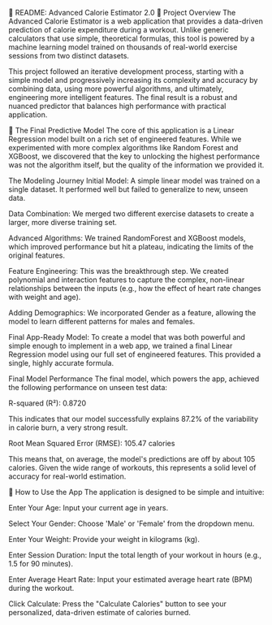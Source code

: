 🚀 README: Advanced Calorie Estimator 2.0
📝 Project Overview
The Advanced Calorie Estimator is a web application that provides a data-driven prediction of calorie expenditure during a workout. Unlike generic calculators that use simple, theoretical formulas, this tool is powered by a machine learning model trained on thousands of real-world exercise sessions from two distinct datasets.

This project followed an iterative development process, starting with a simple model and progressively increasing its complexity and accuracy by combining data, using more powerful algorithms, and ultimately, engineering more intelligent features. The final result is a robust and nuanced predictor that balances high performance with practical application.

🤖 The Final Predictive Model
The core of this application is a Linear Regression model built on a rich set of engineered features. While we experimented with more complex algorithms like Random Forest and XGBoost, we discovered that the key to unlocking the highest performance was not the algorithm itself, but the quality of the information we provided it.

The Modeling Journey
Initial Model: A simple linear model was trained on a single dataset. It performed well but failed to generalize to new, unseen data.

Data Combination: We merged two different exercise datasets to create a larger, more diverse training set.

Advanced Algorithms: We trained RandomForest and XGBoost models, which improved performance but hit a plateau, indicating the limits of the original features.

Feature Engineering: This was the breakthrough step. We created polynomial and interaction features to capture the complex, non-linear relationships between the inputs (e.g., how the effect of heart rate changes with weight and age).

Adding Demographics: We incorporated Gender as a feature, allowing the model to learn different patterns for males and females.

Final App-Ready Model: To create a model that was both powerful and simple enough to implement in a web app, we trained a final Linear Regression model using our full set of engineered features. This provided a single, highly accurate formula.

Final Model Performance
The final model, which powers the app, achieved the following performance on unseen test data:

R-squared (R²): 0.8720

This indicates that our model successfully explains 87.2% of the variability in calorie burn, a very strong result.

Root Mean Squared Error (RMSE): 105.47 calories

This means that, on average, the model's predictions are off by about 105 calories. Given the wide range of workouts, this represents a solid level of accuracy for real-world estimation.

🚀 How to Use the App
The application is designed to be simple and intuitive:

Enter Your Age: Input your current age in years.

Select Your Gender: Choose 'Male' or 'Female' from the dropdown menu.

Enter Your Weight: Provide your weight in kilograms (kg).

Enter Session Duration: Input the total length of your workout in hours (e.g., 1.5 for 90 minutes).

Enter Average Heart Rate: Input your estimated average heart rate (BPM) during the workout.

Click Calculate: Press the "Calculate Calories" button to see your personalized, data-driven estimate of calories burned.